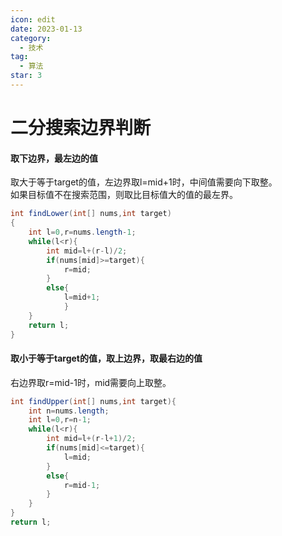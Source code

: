 ```yaml
---
icon: edit
date: 2023-01-13
category:
  - 技术
tag:
  - 算法
star: 3
---
```


# 二分搜索边界判断

#### 取下边界，最左边的值

取大于等于target的值，左边界取l=mid+1时，中间值需要向下取整。<br />如果目标值不在搜索范围，则取比目标值大的值的最左界。

```java
int findLower(int[] nums,int target)
{    
    int l=0,r=nums.length-1;
    while(l<r){
        int mid=l+(r-l)/2;
        if(nums[mid]>=target){
            r=mid;
        }
        else{
            l=mid+1;
            }
    }
    return l;
}

```

#### 取小于等于target的值，取上边界，取最右边的值

右边界取r=mid-1时，mid需要向上取整。

```java
int findUpper(int[] nums,int target){
    int n=nums.length;
    int l=0,r=n-1;
    while(l<r){
        int mid=l+(r-l+1)/2;
        if(nums[mid]<=target){
            l=mid;
        }
        else{
            r=mid-1;
        }
    }
}
return l;
```
